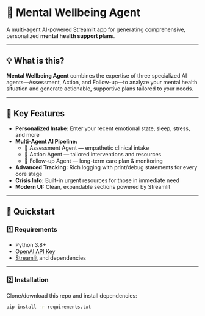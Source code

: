 # 🧠 Mental Wellbeing Agent

A multi-agent AI-powered Streamlit app for generating comprehensive, personalized **mental health support plans**.

---

## 💡 What is this?

**Mental Wellbeing Agent** combines the expertise of three specialized AI agents—Assessment, Action, and Follow-up—to analyze your mental health situation and generate actionable, supportive plans tailored to your needs.

---

## 🚀 Key Features

- **Personalized Intake:** Enter your recent emotional state, sleep, stress, and more
- **Multi-Agent AI Pipeline:**  
  - 🧠 Assessment Agent — empathetic clinical intake  
  - 🎯 Action Agent — tailored interventions and resources  
  - 🔄 Follow-up Agent — long-term care plan & monitoring
- **Advanced Tracking:** Rich logging with print/debug statements for every core stage
- **Crisis Info:** Built-in urgent resources for those in immediate need
- **Modern UI:** Clean, expandable sections powered by Streamlit

---

## 🏁 Quickstart

### 1️⃣ Requirements

- Python 3.8+
- [OpenAI API Key](https://platform.openai.com/account/api-keys)
- [Streamlit](https://docs.streamlit.io/) and dependencies

---

### 2️⃣ Installation

Clone/download this repo and install dependencies:

```bash
pip install -r requirements.txt
